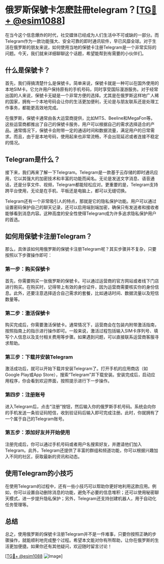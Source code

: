 # 俄罗斯保號卡怎麽註冊telegram？[[TG💪+ @esim1088](https://t.me/s/esim1088)]

在当今这个信息爆炸的时代，社交媒体已经成为人们生活中不可或缺的一部分。而Telegram作为一款功能强大、安全可靠的即时通讯软件，早已风靡全球。对于生活在俄罗斯的朋友来说，如何使用当地的保號卡注册Telegram是一个非常实际的问题。今天，我们就来详细聊聊这个话题，希望能帮到有需要的小伙伴们。

## 什么是保號卡？

首先，我们得搞清楚什么是保號卡。简单来说，保號卡就是一种可以在国外使用的本地SIM卡。它允许用户保持原有的手机号码，同时享受国际漫游服务。对于经常出国的人来说，保號卡无疑是一个非常方便的选择。尤其是在俄罗斯这样地广人稀的国家，拥有一个本地号码会让你的生活更加便利，无论是与朋友联系还是处理工作事务，都能更高效地完成。

在俄罗斯，保號卡通常由各大运营商提供，比如MTS、Beeline和MegaFon等。这些运营商都推出了自己的保號卡服务，用户可以根据自己的需求选择适合的产品。通常情况下，保號卡会附带一定的通话时间和数据流量，满足用户的日常需求。而且，由于是本地号码，使用起来也非常流畅，不会出现延迟或者连接不稳定的情况。

## Telegram是什么？

接下来，我们再来了解一下Telegram。Telegram是一款基于云存储的即时通讯应用，它以其强大的加密技术和丰富的功能而闻名。无论是发送文字消息、语音通话，还是分享文件、视频，Telegram都能轻松应对。更重要的是，Telegram支持跨平台使用，无论是在手机、平板还是电脑上，都可以无缝切换。

Telegram还有一个非常吸引人的特点，那就是它的隐私保护功能。用户可以通过设置密码保护自己的聊天记录，还可以启用端到端加密，确保只有发送者和接收者能够看到消息内容。这种高度的安全性使得Telegram成为许多追求隐私保护用户的首选。

## 如何用保號卡注册Telegram？

那么，具体该如何用俄罗斯的保號卡注册Telegram呢？其实步骤并不复杂，只要按照以下步骤操作即可：

### 第一步：购买保號卡

首先，你需要购买一张俄罗斯的保號卡。可以通过运营商的官方网站或者线下门店进行购买。在购买时，记得带上有效的身份证件，因为运营商需要核实你的身份信息。此外，还要注意选择适合自己需求的套餐，比如通话时间、数据流量以及短信数量等。

### 第二步：激活保號卡

购买完成后，你需要激活保號卡。通常情况下，运营商会在包装内附带激活指南，按照指南上的指示进行操作即可。一般来说，激活过程包括输入SIM卡序列号、填写个人信息以及支付相关费用等步骤。如果遇到问题，可以直接联系运营商客服寻求帮助。

### 第三步：下载并安装Telegram

激活成功后，就可以开始下载并安装Telegram了。打开手机的应用商店（如Google Play或App Store），搜索“Telegram”并下载安装。安装完成后，启动应用程序，你会看到欢迎界面，按照提示进行下一步操作。

### 第四步：注册账号

进入Telegram后，点击“注册”按钮，然后输入你的俄罗斯手机号码。系统会向你的手机发送一条验证码短信，收到验证码后输入即可完成注册。此时，你就拥有了一个属于自己的Telegram账号。

### 第五步：添加好友并开始使用

注册完成后，你可以通过手机号码或者用户名搜索好友，并邀请他们加入Telegram。此外，Telegram还提供了丰富的群组和频道功能，你可以根据兴趣加入不同的社区，获取最新的资讯和动态。

## 使用Telegram的小技巧

在使用Telegram的过程中，还有一些小技巧可以帮助你更好地利用这款应用。例如，你可以设置自动删除消息的功能，避免不必要的信息堆积；还可以使用秘密聊天模式，进一步提升隐私保护；另外，Telegram还支持创建机器人，用于自动化任务管理等。

## 总结

总之，使用俄罗斯的保號卡注册Telegram并不是一件难事，只要你按照正确的步骤操作，就能顺利地完成整个过程。希望本文能对你有所帮助，让你在俄罗斯的生活更加便捷。如果你还有其他疑问，欢迎随时留言讨论！

[[TG💪+ @esim1088](https://t.me/s/esim1088) ![Image](https://i.postimg.cc/4NQfJmqS/Snipaste-2025-05-13-00-14-12.png)]